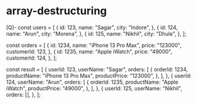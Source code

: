 # array-destructuring

[Q]-
const users = [
{
id: 123,
name: "Sagar",
city: "Indore",
},
{
id: 124,
name: "Arun",
city: "Morena",
},
{
id: 125,
name: "Nikhil",
city: "Dhule",
},
];

const orders = [
{
id: 1234,
name: "iPhone 13 Pro Max",
price: "123000",
customerId: 123,
},
{
id: 1235,
name: "Apple iWatch",
price: "49000",
customerId: 124,
},
];

const result = [
{
userId: 123,
userName: "Sagar",
orders: [
{
orderId: 1234,
productName: "iPhone 13 Pro Max",
productPrice: "123000",
},
],
},
{
userId: 124,
userName: "Arun",
orders: [
{
orderId: 1235,
productName: "Apple iWatch",
productPrice: "49000",
},
],
},
{
userId: 125,
userName: "Nikhil",
orders: [],
},
];

